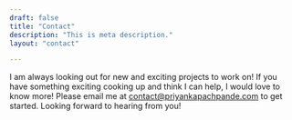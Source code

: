 ```yaml
---
draft: false
title: "Contact"
description: "This is meta description."
layout: "contact"

---
```


I am always looking out for new and exciting projects to work on! If you have something exciting cooking up and think I can help, I would love to know more! Please email me at contact@priyankapachpande.com to get started. Looking forward to hearing from you! 
